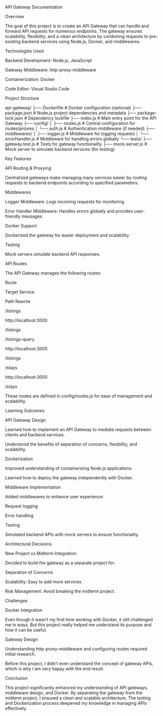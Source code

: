 API Gateway Documentation

Overview

The goal of this project is to create an API Gateway that can handle and forward API requests for numerous endpoints. The gateway ensures scalability, flexibility, and a clean architecture by combining requests to pre-existing backend services using Node.js, Docker, and middlewares.

Technologies Used

Backend Development: Node.js, JavaScript

Gateway Middleware: http-proxy-middleware

Containerization: Docker

Code Editor: Visual Studio Code

Project Structure

api-gateway/
├── Dockerfile               # Docker configuration (optional)
├── package.json             # Node.js project dependencies and metadata
├── package-lock.json        # Dependency lockfile
├── index.js                 # Main entry point for the API Gateway
├── config/
│   ├── routes.js            # Central configuration for routes/proxies
│   └── auth.js              # Authentication middleware (if needed)
├── middlewares/
│   ├── logger.js            # Middleware for logging requests
│   └── errorHandler.js      # Middleware for handling errors globally
└── tests/
    ├── gateway.test.js      # Tests for gateway functionality
    ├── mock-server.js       # Mock server to simulate backend services (for testing)

Key Features

API Routing & Proxying

Centralized gateways make managing many services easier by routing requests to backend endpoints according to specified parameters.

Middlewares

Logger Middleware: Logs incoming requests for monitoring.

Error Handler Middleware: Handles errors globally and provides user-friendly messages.

Docker Support

Dockerized the gateway for easier deployment and scalability.

Testing

Mock servers simulate backend API responses.

API Routes

The API Gateway manages the following routes:

Route

Target Service

Path Rewrite

/listings

http://localhost:3000

/listings

/listings-query

http://localhost:3000

/listings

/stays

http://localhost:3000

/stays

These routes are defined in config/routes.js for ease of management and scalability.

Learning Outcomes

API Gateway Design

Learned how to implement an API Gateway to mediate requests between clients and backend services.

Understood the benefits of separation of concerns, flexibility, and scalability.

Dockerization

Improved understanding of containerizing Node.js applications.

Learned how to deploy the gateway independently with Docker.

Middleware Implementation

Added middlewares to enhance user experience:

Request logging

Error handling

Testing

Simulated backend APIs with mock servers to ensure functionality.

Architectural Decisions

New Project vs Midterm Integration:

Decided to build the gateway as a separate project for:

Separation of Concerns

Scalability: Easy to add more services.

Risk Management: Avoid breaking the midterm project.

Challenges

Docker Integration

Even though it wasn’t my first time working with Docker, it still challenged me in ways. But this project really helped me understand its purpose and how it can be useful.

Gateway Design

Understanding http-proxy-middleware and configuring routes required initial research.

Before this project, I didn’t even understand the concept of gateway APIs, which is why I am very happy with the end result.

Conclusion

This project significantly enhanced my understanding of API gateways, middleware design, and Docker. By separating the gateway from the midterm project, I ensured a clean and scalable architecture. The testing and Dockerization process deepened my knowledge in managing APIs effectively.

